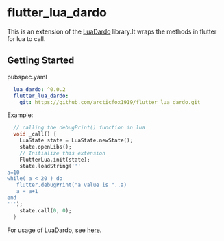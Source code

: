 # flutter_lua_dardo

This is an extension of the [LuaDardo](https://github.com/arcticfox1919/LuaDardo) library.It wraps the methods in flutter for lua to call.

## Getting Started

pubspec.yaml

```yaml
  lua_dardo: ^0.0.2
  flutter_lua_dardo:
    git: https://github.com/arcticfox1919/flutter_lua_dardo.git
```

Example:

```dart
  // calling the debugPrint() function in lua
  void _call() {
    LuaState state = LuaState.newState();
    state.openLibs();
    // Initialize this extension
    FlutterLua.init(state);
    state.loadString('''
a=10
while( a < 20 ) do
   flutter.debugPrint("a value is "..a)
   a = a+1
end
''');
    state.call(0, 0);
  }
```

For usage of LuaDardo, see [here](https://github.com/arcticfox1919/libd/blob/main/README.md).
